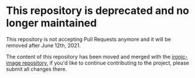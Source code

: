 #  This repository is deprecated and no longer maintained

This repository is not accepting Pull Requests anymore and it will be
removed after June 12th, 2021.

The content of this repository has been moved and merged with the
[ironic-image repository](https://github.com/metal3-io/ironic-image),
if you'd like to continue contributing to the project, please submit all
changes there.
